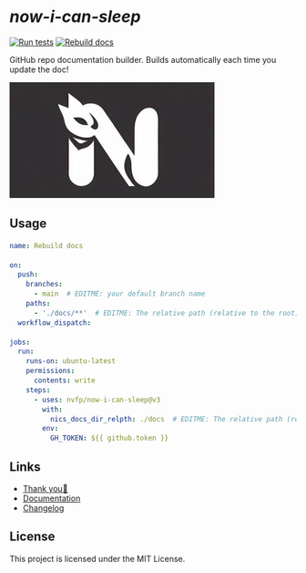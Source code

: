 # *now-i-can-sleep*

[![Run tests](https://github.com/nvfp/now-i-can-sleep/actions/workflows/run-tests.yml/badge.svg)](https://github.com/nvfp/now-i-can-sleep/actions/workflows/run-tests.yml)
[![Rebuild docs](https://github.com/nvfp/now-i-can-sleep/actions/workflows/rebuild-docs.yml/badge.svg)](https://github.com/nvfp/now-i-can-sleep/actions/workflows/rebuild-docs.yml)

GitHub repo documentation builder. Builds automatically each time you update the doc!

![banner](_etc/assets/banner.jpg)


## Usage

```yml
name: Rebuild docs

on:
  push:
    branches:
      - main  # EDITME: your default branch name
    paths:
      - './docs/**'  # EDITME: The relative path (relative to the root) to the folder containing the documentation files.
  workflow_dispatch:

jobs:
  run:
    runs-on: ubuntu-latest
    permissions:
      contents: write
    steps:
      - uses: nvfp/now-i-can-sleep@v3
        with:
          nics_docs_dir_relpth: ./docs  # EDITME: The relative path (relative to the root) to the folder containing the documentation files.
        env:
          GH_TOKEN: ${{ github.token }}
```


## Links

- [Thank you💙](https://nvfp.github.io/thank-you)
- [Documentation](https://nvfp.github.io/now-i-can-sleep)
- [Changelog](https://nvfp.github.io/now-i-can-sleep/changelog)


## License

This project is licensed under the MIT License.
